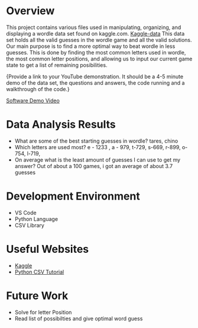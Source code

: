 # Overview


This project contains various files used in manipulating, organizing, and displaying a wordle data set found on kaggle.com.  [Kaggle-data](https://www.kaggle.com/datasets/bcruise/wordle-valid-words)
This data set holds all the valid guesses in the wordle game and all the valid solutions.  Our main purpose is to find a more optimal way to beat wordle in less guesses.  This is done by finding the most common letters used in wordle, the most common letter positions, and allowing us to input our current game state to get a list of remaining posibilities.

{Provide a link to your YouTube demonstration.  It should be a 4-5 minute demo of the data set, the questions and answers, the code running and a walkthrough of the code.}

[Software Demo Video](http://youtube.link.goes.here)

# Data Analysis Results

* What are some of the best starting guesses in wordle? tares, chino
* Which letters are used most? e - 1233 , a - 979, t-729, s-669, r-899, o-754, l-719, 
* On average what is the least amount of guesses I can use to get my answer? Out of about a 100 games, i got an average of about 3.7 guesses

# Development Environment

* VS Code
* Python Language
* CSV Library


# Useful Websites

* [Kaggle](https://www.kaggle.com/)
* [Python CSV Tutorial](https://www.analyticsvidhya.com/blog/2021/08/python-tutorial-working-with-csv-file-for-data-science/)

# Future Work

* Solve for letter Position
* Read list of possibilties and give optimal word guess
